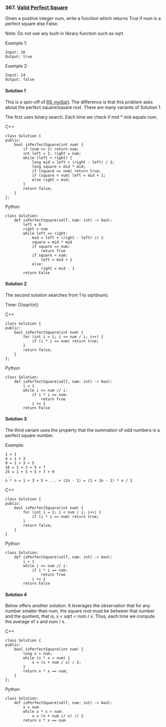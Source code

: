 ### 367\. [Valid Perfect Square](https://leetcode.com/problems/valid-perfect-square/)

Given a positive integer num, write a function which returns True if num is a perfect square else False.

Note: Do not use any built-in library function such as sqrt.

Example 1:
```
Input: 16
Output: true
```

Example 2:
```
Input: 14
Output: false
```

#### Solution 1

This is a spin-off of [69. mySqrt](69_mySqrt.md). The difference is that this
problem asks about the perfect square/square root. There are many variants of
Solution 1.

The first uses binary search. Each time we check if mid * mid equals num.

C++

```
class Solution {
public:
    bool isPerfectSquare(int num) {
        if (num <= 1) return num;
        int left = 2, right = num;
        while (left < right) {
            long mid = left + (right - left) / 2;
            long square = mid * mid;
            if (square == num) return true;
            if (square < num) left = mid + 1;
            else right = mid;
        }
        return false;
    }
};
```

Python

```
class Solution:
    def isPerfectSquare(self, num: int) -> bool:
        left = 0
        right = num
        while left <= right:
            mid = left + (right - left) // 2
            square = mid * mid
            if square == num:
                return True
            if square < num:
                left = mid + 1
            else:
                right = mid - 1
        return False
```

#### Solution 2

The second solution searches from 1 to sqrt(num). 

Time: O(sqrt(n))

C++

```
class Solution {
public:
    bool isPerfectSquare(int num) {
        for (int i = 1; i <= num / i; i++) {
            if (i * i == num) return true;
        }
        return false;
    }
};
```

Python

```
class Solution:
    def isPerfectSquare(self, num: int) -> bool:
        i = 1
        while i <= num // i:
            if i * i == num:
                return True
            i += 1
        return False
```

#### Solution 3

The third variant uses the property that the summation of odd
numbers is a perfect square number.

Example:
```
1 = 1
4 = 1 + 3
9 = 1 + 3 + 5
16 = 1 + 3 + 5 + 7
25 = 1 + 3 + 5 + 7 + 9
...
n * n = 1 + 3 + 5 + ... + (2n - 1) = (1 + 2n - 1) * n / 2
```

C++

```
class Solution {
public:
    bool isPerfectSquare(int num) {
        for (int i = 1; i < num / i; i++) {
            if (i * i == num) return true;
        }
        return false;
    }
}
```

Python

```
class Solution:
    def isPerfectSquare(self, num: int) -> bool:
        i = 1
        while i <= num // i:
            if i * i == num:
                return True
            i += 1
        return False
```

#### Solution 4

Below offers another solution. It leverages the observation that for any number 
smaller than num, the square root must be between that number and the quotient,
that is, x < sqrt < num / x. Thus, each time we compute the average of x and num / x.

C++

```
class Solution {
public:
    bool isPerfectSquare(int num) {
        long x = num;
        while (x * x > num) {
            x = (x + num / x) / 2;
        }
        return x * x == num;
    }
};
```

Python

```
class Solution:
    def isPerfectSquare(self, num: int) -> bool:
        x = num
        while x * x > num:
            x = (x + num // x) // 2
        return x * x == num
```
